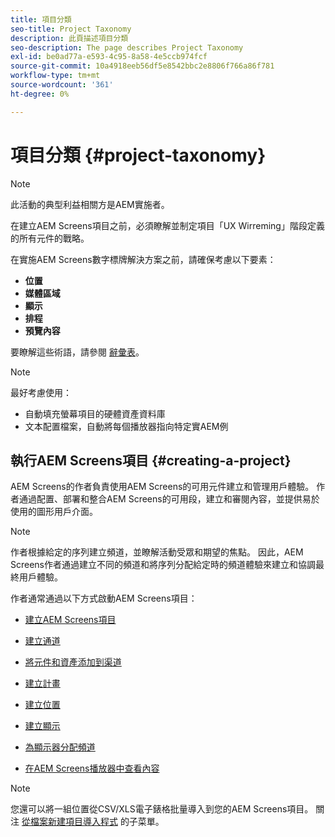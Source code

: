```yaml
---
title: 項目分類
seo-title: Project Taxonomy
description: 此頁描述項目分類
seo-description: The page describes Project Taxonomy
exl-id: be0ad77a-e593-4c95-8a58-4e5ccb974fcf
source-git-commit: 10a4918eeb56df5e8542bbc2e8806f766a86f781
workflow-type: tm+mt
source-wordcount: '361'
ht-degree: 0%

---
```


# 項目分類 {#project-taxonomy}

>[!NOTE]
>
>此活動的典型利益相關方是AEM實施者。

在建立AEM Screens項目之前，必須瞭解並制定項目「UX Wirreming」階段定義的所有元件的戰略。

在實施AEM Screens數字標牌解決方案之前，請確保考慮以下要素：

* **位置**
* **媒體區域**
* **顯示**
* **排程**
* **預覽內容**

要瞭解這些術語，請參閱 [辭彙表](https://experienceleague.adobe.com/docs/experience-manager-screens/user-guide/overview/screens-glossary.html?lang=en)。

>[!NOTE]
>
>最好考慮使用：
>
>* 自動填充螢幕項目的硬體資產資料庫
>* 文本配置檔案，自動將每個播放器指向特定實AEM例


## 執行AEM Screens項目 {#creating-a-project}

AEM Screens的作者負責使用AEM Screens的可用元件建立和管理用戶體驗。 作者通過配置、部署和整合AEM Screens的可用段，建立和審閱內容，並提供易於使用的圖形用戶介面。

>[!NOTE]
>
>作者根據給定的序列建立頻道，並瞭解活動受眾和期望的焦點。 因此，AEM Screens作者通過建立不同的頻道和將序列分配給定時的頻道體驗來建立和協調最終用戶體驗。

作者通常通過以下方式啟動AEM Screens項目：

* [建立AEM Screens項目](https://experienceleague.adobe.com/docs/experience-manager-screens/user-guide/authoring/setting-up-projects/creating-a-screens-project.html?lang=en)
* [建立通道](https://experienceleague.adobe.com/docs/experience-manager-screens/user-guide/authoring/setting-up-projects/managing-channels.html?lang=en)
* [將元件和資產添加到渠道](https://experienceleague.adobe.com/docs/experience-manager-screens/user-guide/authoring/product-features/adding-components-to-a-channel.html?lang=en)
* [建立計畫](https://experienceleague.adobe.com/docs/experience-manager-screens/user-guide/authoring/setting-up-projects/managing-schedules.html?lang=en)
* [建立位置](https://experienceleague.adobe.com/docs/experience-manager-screens/user-guide/authoring/setting-up-projects/managing-locations.html?lang=en)
* [建立顯示](https://experienceleague.adobe.com/docs/experience-manager-screens/user-guide/authoring/setting-up-projects/managing-displays.html?lang=en)
* [為顯示器分配頻道](https://experienceleague.adobe.com/docs/experience-manager-screens/user-guide/authoring/setting-up-projects/assigning-channels/channel-assignment.html?lang=en)

* [在AEM Screens播放器中查看內容](https://experienceleague.adobe.com/docs/experience-manager-screens/user-guide/administering/working-with-screens-player.html?lang=en)

>[!NOTE]
>您還可以將一組位置從CSV/XLS電子錶格批量導入到您的AEM Screens項目。 關注 [從檔案新建項目導入程式](https://experienceleague.adobe.com/docs/experience-manager-screens/user-guide/administering/project-importer.html?lang=en) 的子菜單。

